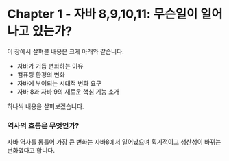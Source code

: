 # Chapter 1 - 자바 8,9,10,11: 무슨일이 일어나고 있는가?


이 장에서 살펴볼 내용은 크게 아래와 같습니다.
* 자바가 거듭 변화하는 이유
* 컴퓨팅 환경의 변화
* 자바에 부여되는 시대적 변화 요구
* 자바 8과 자바 9의 새로운 핵심 기능 소개

하나씩 내용을 살펴보겠습니다.

### 역사의 흐름은 무엇인가?
자바 역사를 통틀어 가장 큰 변화는 자바8에서 일어났으며 획기적이고 생산성이 바뀌는 변화였다고 합니다.
